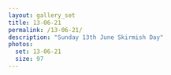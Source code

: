 ```yaml
---
layout: gallery_set
title: 13-06-21
permalink: /13-06-21/
description: "Sunday 13th June Skirmish Day"
photos:
  set: 13-06-21
  size: 97
---
```

